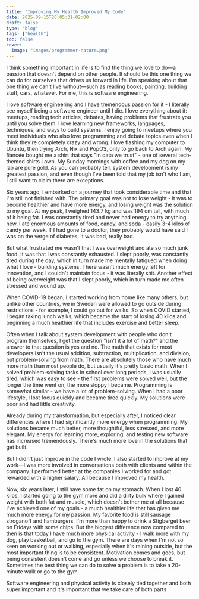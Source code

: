 ```yaml
---
title: "Improving My Health Improved My Code"
date: 2025-09-15T20:05:31+02:00
draft: false
type: "blog"
tags: ["health"]
toc: false
cover:
  image: "images/programmer-nature.png"
---
```

I think something important in life is to find the thing we love to do—a passion that doesn't depend on other people. It should be this one thing we can do for ourselves that drives us forward in life. I'm speaking about that one thing we can't live without—such as reading books, painting, building stuff, cars, whatever. For me, this is software engineering.

I love software engineering and I have tremendous passion for it - I literally see myself being a software engineer until I die. I love everything about it: meetups, reading tech articles, debates, having problems that frustrate you until you solve them. I love learning new frameworks, languages, techniques, and ways to build systems. I enjoy going to meetups where you meet individuals who also love programming and debate topics even when I think they're completely crazy and wrong. I love flashing my computer to Ubuntu, then trying Arch, Nix and PopOS, only to go back to Arch again. My fiancée bought me a shirt that says "In data we trust" - one of several tech-themed shirts I own. My Sunday mornings with coffee and my dog on my lap are pure gold. As you can probably tell, system development is my greatest passion, and even though I've been told that my job isn't who I am, I still want to claim there are exceptions.

Six years ago, I embarked on a journey that took considerable time and that I'm still not finished with. The primary goal was not to lose weight - it was to become healthier and have more energy, and losing weight was the solution to my goal. At my peak, I weighed 143.7 kg and was 194 cm tall, with much of it being fat. I was constantly tired and never had energy to try anything new. I ate enormous amounts of food, candy, and soda - easily 3-4 kilos of candy per week. If I had gone to a doctor, they probably would have said I was on the verge of diabetes. It was bad, really bad.

But what frustrated me wasn't that I was overweight and ate so much junk food. It was that I was constantly exhausted. I slept poorly, was constantly tired during the day, which in turn made me mentally fatigued when doing what I love - building systems. There wasn't much energy left for innovation, and I couldn't maintain focus - it was literally shit. Another effect of being overweight was that I slept poorly, which in turn made me often stressed and wound up.

When COVID-19 began, I started working from home like many others, but unlike other countries, we in Sweden were allowed to go outside during restrictions - for example, I could go out for walks. So when COVID started, I began taking lunch walks, which became the start of losing 40 kilos and beginning a much healthier life that includes exercise and better sleep.

Often when I talk about system development with people who don't program themselves, I get the question "isn't it a lot of math?" and the answer to that question is yes and no. The math that exists for most developers isn't the usual addition, subtraction, multiplication, and division, but problem-solving from math. There are absolutely those who have much more math than most people do, but usually it's pretty basic math. When I solved problem-solving tasks in school over long periods, I was usually tired, which was easy to see - the first problems were solved well, but the longer the time went on, the more sloppy I became. Programming is somewhat similar - we have a lot of problem-solving. When I had a poor lifestyle, I lost focus quickly and became tired quickly. My solutions were poor and had little creativity.

Already during my transformation, but especially after, I noticed clear differences where I had significantly more energy when programming. My solutions became much better, more thoughtful, less stressed, and more elegant. My energy for learning more, exploring, and testing new software has increased tremendously. There's much more love in the solutions that get built.

But I didn't just improve in the code I wrote. I also started to improve at my work—I was more involved in conversations both with clients and within the company. I performed better at the companies I worked for and got rewarded with a higher salary. All because I improved my health.

Now, six years later, I still have some fat on my stomach. When I lost 40 kilos, I started going to the gym more and did a dirty bulk where I gained weight with both fat and muscle, which doesn't bother me at all because I've achieved one of my goals - a much healthier life that has given me much more energy for my passion. My favorite food is still sausage stroganoff and hamburgers. I'm more than happy to drink a Stigberget beer on Fridays with some chips. But the biggest difference now compared to then is that today I have much more physical activity - I walk more with my dog, play basketball, and go to the gym. There are days when I'm not so keen on working out or walking, especially when it's raining outside, but the most important thing is to be consistent. Motivation comes and goes, but being consistent doesn't come and go unless we choose to break it.
Sometimes the best thing we can do to solve a problem is to take a 20-minute walk or go to the gym.

Software engineering and physical activity is closely tied together and both super important and it's important that we take care of both parts
